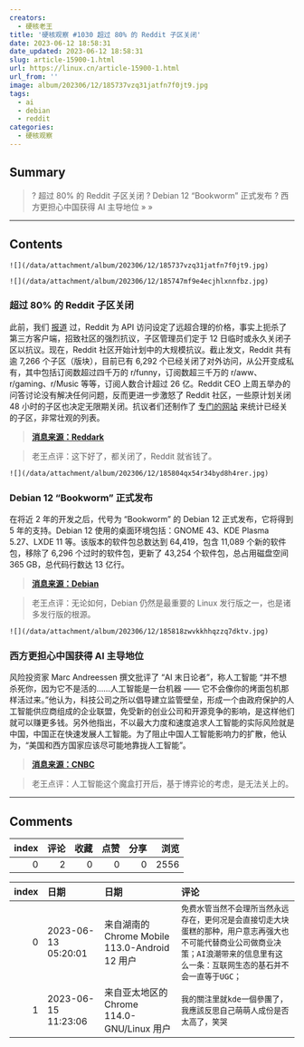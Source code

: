```yaml
---
creators:
  - 硬核老王
title: '硬核观察 #1030 超过 80% 的 Reddit 子区关闭'
date: 2023-06-12 18:58:31
date_updated: 2023-06-12 18:58:31
slug: article-15900-1.html
url: https://linux.cn/article-15900-1.html
url_from: ''
image: album/202306/12/185737vzq31jatfn7f0jt9.jpg
tags:
  - ai
  - debian
  - reddit
categories:
  - 硬核观察
---
```


## Summary

> ? 超过 80% 的 Reddit 子区关闭
> ? Debian 12 “Bookworm” 正式发布
> ? 西方更担心中国获得 AI 主导地位
> » 
> »

***

<!-- more -->

## Contents

`![](/data/attachment/album/202306/12/185737vzq31jatfn7f0jt9.jpg)`

`![](/data/attachment/album/202306/12/185747mf9e4ecjhlxnnfbz.jpg)`

### 超过 80% 的 Reddit 子区关闭

此前，我们 [报道](https://linux.cn/article-15895-1.html) 过，Reddit 为 API 访问设定了远超合理的价格，事实上扼杀了第三方客户端，招致社区的强烈抗议，子区管理员们定于 12 日临时或永久关闭子区以抗议。现在，Reddit 社区开始计划中的大规模抗议。截止发文，Reddit 共有逾 7,266 个子区（版块），目前已有 6,292 个已经关闭了对外访问，从公开变成私有，其中包括订阅数超过四千万的 r/funny，订阅数超三千万的 r/aww、r/gaming、r/Music 等等，订阅人数合计超过 26 亿。Reddit CEO 上周五举办的问答讨论没有解决任何问题，反而更进一步激怒了 Reddit 社区，一些原计划关闭 48 小时的子区也决定无限期关闭。抗议者们还制作了 [专门的网站](https://reddark.untone.uk/) 来统计已经关的子区，非常壮观的列表。

> 
> **[消息来源：Reddark](https://reddark.untone.uk/)**
> 
> 
> 

> 
> 老王点评：这下好了，都关闭了，Reddit 就省钱了。
> 
> 
> 

`![](/data/attachment/album/202306/12/185804qx54r34byd8h4rer.jpg)`

### Debian 12 “Bookworm” 正式发布

在将近 2 年的开发之后，代号为 “Bookworm” 的 Debian 12 正式发布，它将得到 5 年的支持。Debian 12 使用的桌面环境包括：GNOME 43、KDE Plasma 5.27、LXDE 11 等。该版本的软件包总数达到 64,419，包含 11,089 个新的软件包，移除了 6,296 个过时的软件包，更新了 43,254 个软件包，总占用磁盘空间 365 GB，总代码行数达 13 亿行。

> 
> **[消息来源：Debian](https://www.debian.org/News/2023/20230610)**
> 
> 
> 

> 
> 老王点评：无论如何，Debian 仍然是最重要的 Linux 发行版之一，也是诸多发行版的根源。
> 
> 
> 

`![](/data/attachment/album/202306/12/185818zwvkkhhqzzq7dktv.jpg)`

### 西方更担心中国获得 AI 主导地位

风险投资家 Marc Andreessen 撰文批评了 “AI 末日论者”，称人工智能 “并不想杀死你，因为它不是活的……人工智能是一台机器 —— 它不会像你的烤面包机那样活过来。”他认为，科技公司之所以倡导建立监管壁垒，形成一个由政府保护的人工智能供应商组成的企业联盟，免受新的创业公司和开源竞争的影响，是这样他们就可以赚更多钱。另外他指出，不以最大力度和速度追求人工智能的实际风险就是中国，中国正在快速发展人工智能。为了阻止中国人工智能影响力的扩散，他认为，“美国和西方国家应该尽可能地靠拢人工智能”。

> 
> **[消息来源：CNBC](https://www.cnbc.com/2023/06/06/ai-doomers-are-a-cult-heres-the-real-threat-says-marc-andreessen.html)**
> 
> 
> 

> 
> 老王点评：人工智能这个魔盒打开后，基于博弈论的考虑，是无法关上的。
> 
> 
>

***

## Comments


|   index |   评论 |   收藏 |   点赞 |   分享 |   浏览 |
|--------:|-------:|-------:|-------:|-------:|-------:|
|       0 |      2 |      0 |      0 |      0 |   2556 |

|   index | 日期                | 日期                                           | 评论                                                                                                                                                                                  |
|--------:|:--------------------|:-----------------------------------------------|:--------------------------------------------------------------------------------------------------------------------------------------------------------------------------------------|
|       0 | 2023-06-13 05:20:01 | 来自湖南的 Chrome Mobile 113.0-Android 12 用户 | `免费水管当然不会理所当然永远存在，更何况是会直接切走大块蛋糕的那种，用户意志再强大也不可能代替商业公司做商业决策；AI浪潮带来的信息里有这么一条：互联网生态的基石并不会一直等于UGC；` |
|       1 | 2023-06-15 11:23:06 | 来自亚太地区的 Chrome 114.0-GNU/Linux 用户     | `我的關注里就kde一個參團了，我應該反思自己萌萌人成份是否太高了，笑哭`                                                                                                                 |
